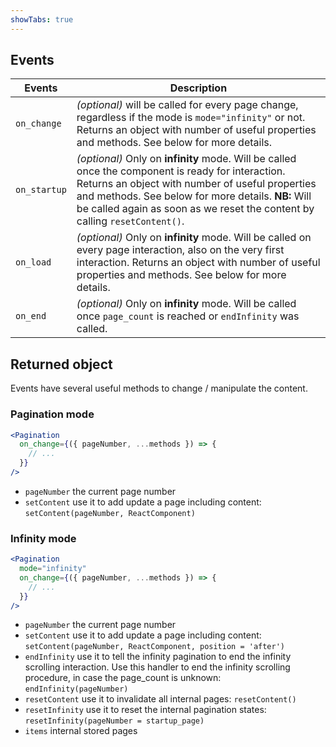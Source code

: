 ```yaml
---
showTabs: true
---
```


## Events

| Events       | Description                                                                                                                                                                                                                                                                               |
| ------------ | ----------------------------------------------------------------------------------------------------------------------------------------------------------------------------------------------------------------------------------------------------------------------------------------- |
| `on_change`  | _(optional)_ will be called for every page change, regardless if the mode is `mode="infinity"` or not. Returns an object with number of useful properties and methods. See below for more details.                                                                                        |
| `on_startup` | _(optional)_ Only on **infinity** mode. Will be called once the component is ready for interaction. Returns an object with number of useful properties and methods. See below for more details. **NB:** Will be called again as soon as we reset the content by calling `resetContent()`. |
| `on_load`    | _(optional)_ Only on **infinity** mode. Will be called on every page interaction, also on the very first interaction. Returns an object with number of useful properties and methods. See below for more details.                                                                         |
| `on_end`     | _(optional)_ Only on **infinity** mode. Will be called once `page_count` is reached or `endInfinity` was called.                                                                                                                                                                          |

## Returned object

Events have several useful methods to change / manipulate the content.

### Pagination mode

```jsx
<Pagination
  on_change={({ pageNumber, ...methods }) => {
    // ...
  }}
/>
```

- `pageNumber` the current page number
- `setContent` use it to add update a page including content: `setContent(pageNumber, ReactComponent)`

### Infinity mode

```jsx
<Pagination
  mode="infinity"
  on_change={({ pageNumber, ...methods }) => {
    // ...
  }}
/>
```

- `pageNumber` the current page number
- `setContent` use it to add update a page including content: `setContent(pageNumber, ReactComponent, position = 'after')`
- `endInfinity` use it to tell the infinity pagination to end the infinity scrolling interaction. Use this handler to end the infinity scrolling procedure, in case the page_count is unknown: `endInfinity(pageNumber)`
- `resetContent` use it to invalidate all internal pages: `resetContent()`
- `resetInfinity` use it to reset the internal pagination states: `resetInfinity(pageNumber = startup_page)`
- `items` internal stored pages
